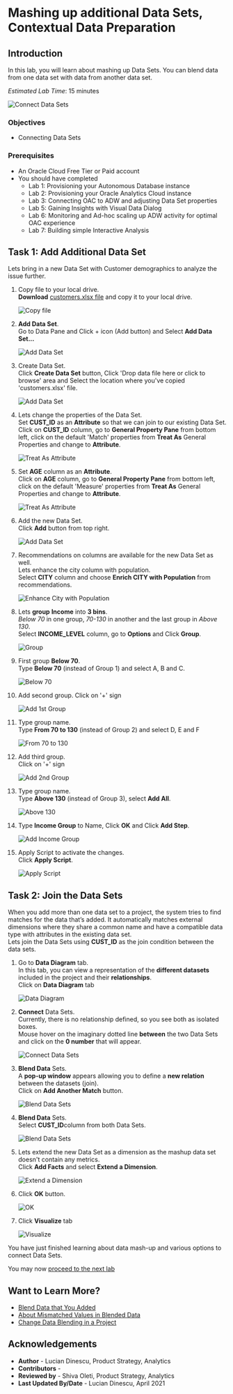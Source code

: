 # Mashing up additional Data Sets, Contextual Data Preparation

## Introduction

In this lab, you will learn about mashing up Data Sets. You can blend data from one data set with data from another data set.

_Estimated Lab Time_: 15 minutes

![Connect Data Sets](../mash-datasets/images/connect-datasets.png)

### Objectives

- Connecting Data Sets

### Prerequisites

* An Oracle Cloud Free Tier or Paid account
* You should have completed  
    * Lab 1: Provisioning your Autonomous Database instance
    * Lab 2: Provisioning your Oracle Analytics Cloud instance
    * Lab 3: Connecting OAC to ADW and adjusting Data Set properties
    * Lab 5: Gaining Insights with Visual Data Dialog
    * Lab 6: Monitoring and Ad-hoc scaling up ADW activity for optimal OAC experience
    * Lab 7: Building simple Interactive Analysis

## Task 1: Add Additional Data Set

Lets bring in a new Data Set with Customer demographics to analyze the issue further.

1.  Copy file to your local drive.  
**Download** [customers.xlsx file](https://objectstorage.us-ashburn-1.oraclecloud.com/p/gInS_5IWhulIoFENkRIQdnCA9-IYCDgtnAoxxre95fC7fKUClBft8y15UQA9SUmF/n/idbwmyplhk4t/b/LiveLabs/o/customers.xlsx) and copy it to your local drive.

    ![Copy file](../mash-datasets/images/copy-customers.png)

2.  **Add Data Set**.  
Go to Data Pane and Click + icon (Add button) and
Select **Add Data Set...**

    ![Add Data Set](../mash-datasets/images/add-dataset.png)


3.  Create Data Set.  
Click **Create Data Set** button, Click 'Drop data file here or click to browse' area and Select the location where you've copied 'customers.xlsx' file.

    ![Add Data Set](../mash-datasets/images/add-dataset2.png)

4.  Lets change the properties of the Data Set.  
Set **CUST\_ID** as an **Attribute** so that we can join to our existing Data Set.  
Click on **CUST\_ID** column, go to **General Property Pane** from bottom left, click on the default 'Match' properties from **Treat As** General Properties and change to **Attribute**.

    ![Treat As Attribute](../mash-datasets/images/prepscript-custidasattribute.png)

5.  Set **AGE** column as an **Attribute**.  
Click on **AGE** column, go to **General Property Pane** from bottom left, click on the default 'Measure' properties from **Treat As** General Properties and change to **Attribute**.

    ![Treat As Attribute](../mash-datasets/images/prepscript-ageasattribute.png)

6.  Add the new Data Set.  
Click **Add** button from top right.

    ![Add Data Set](../mash-datasets/images/add-dataset3.png)

7.  Recommendations on columns are available for the new Data Set as well.  
Lets enhance the city column with population.  
Select **CITY** column and choose **Enrich CITY with Population** from recommendations.

    ![Enhance City with Population](../mash-datasets/images/prepscript-enhancewithpopulation.png)

8.  Lets **group** **Income** into **3 bins**.  
_Below 70_ in one group, _70-130_ in another and the last group in _Above 130_.  
Select **INCOME_LEVEL** column, go to **Options** and Click **Group**.

    ![Group](../mash-datasets/images/prepscript-group.png)

9.  First group **Below 70**.  
Type **Below 70** (instead of Group 1) and select A, B and C.

    ![Below 70](../mash-datasets/images/prepscript-group1.png)

10.  Add second group. 
Click on '+' sign

     ![Add 1st Group](../mash-datasets/images/add-group.png)

11.  Type group name.  
Type **From 70 to 130**  (instead of Group 2)  and select D, E and F

     ![From 70 to 130](../mash-datasets/images/prepscript-group2.png)

12.  Add third group.  
Click on '+' sign

     ![Add 2nd Group](../mash-datasets/images/add-group2.png)

13.  Type group name.  
Type **Above 130**  (instead of Group 3), select **Add All**.

     ![Above 130](../mash-datasets/images/prepscript-group3.png)

14. Type **Income Group** to Name, Click **OK** and Click **Add Step**.

     ![Add Income Group](../mash-datasets/images/prepscript-group4.png)

14. Apply Script to activate the changes.  
Click **Apply Script**.

     ![Apply Script](../mash-datasets/images/apply-script.png)

## Task 2: Join the Data Sets

When you add more than one data set to a project, the system tries to find matches for the data that’s added. It automatically matches external dimensions where they share a common name and have a compatible data type with attributes in the existing data set.  
Lets join the Data Sets using **CUST\_ID** as the join condition between the data sets.

1.  Go to **Data Diagram** tab.  
In this tab, you can view a representation of the **different datasets** included in the project and their **relationships**.  
Click on **Data Diagram** tab

    ![Data Diagram](../mash-datasets/images/datadiagram.png)

2.  **Connect** Data Sets.  
Currently, there is no relationship defined, so you see both as isolated boxes.  
Mouse  hover on the imaginary dotted line **between** the two Data Sets and click on the **0 number** that will appear.

    ![Connect Data Sets](../mash-datasets/images/datadiagram-join.png)


3.  **Blend Data** Sets.  
A **pop-up window** appears allowing you to define a **new relation** between the datasets (join).  
Click on **Add Another Match** button.

    ![Blend Data Sets](../mash-datasets/images/datadiagram-blend1.png)

4.  **Blend Data** Sets.  
Select **CUST\_ID**column from both Data Sets.

    ![Blend Data Sets](../mash-datasets/images/datadiagram-blend2.png)

5.  Lets extend the new Data Set as a dimension as the mashup data set doesn't contain any metrics.  
Click **Add Facts** and select **Extend a Dimension**.

    ![Extend a Dimension](../mash-datasets/images/datadiagram-blend3.png)

6.  Click **OK** button.

    ![OK](../mash-datasets/images/datadiagram-blend4.png)

7. Click **Visualize** tab

    ![Visualize](../mash-datasets/images/visualize.png)

You have just finished learning about data mash-up and various options to connect Data Sets.

You may now [proceed to the next lab](#next)

## Want to Learn More?

* [Blend Data that You Added](https://docs.oracle.com/en/cloud/paas/analytics-cloud/acubi/blend-data-that-you-added.html)
* [About Mismatched Values in Blended Data](https://docs.oracle.com/en/cloud/paas/analytics-cloud/acubi/mismatched-values-blended-data.html)
* [Change Data Blending in a Project](https://docs.oracle.com/en/cloud/paas/analytics-cloud/acubi/change-data-blending-project.html)

## **Acknowledgements**

- **Author** - Lucian Dinescu, Product Strategy, Analytics
- **Contributors** -
- **Reviewed by** - Shiva Oleti, Product Strategy, Analytics
- **Last Updated By/Date** - Lucian Dinescu, April 2021